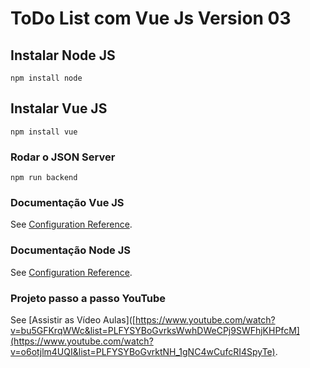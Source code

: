 # ToDo List com Vue Js Version 03

## Instalar Node JS
```
npm install node
```

## Instalar Vue JS
```
npm install vue
```

### Rodar o JSON Server
```
npm run backend
```


### Documentação Vue JS
See [Configuration Reference](https://cli.vuejs.org/config/).

### Documentação Node JS
See [Configuration Reference](https://nodejs.org/en/).

### Projeto passo a passo YouTube
See [Assistir as Vídeo Aulas]([https://www.youtube.com/watch?v=bu5GFKrqWWc&list=PLFYSYBoGvrksWwhDWeCPj9SWFhjKHPfcM](https://www.youtube.com/watch?v=o6otjlm4UQI&list=PLFYSYBoGvrktNH_1gNC4wCufcRI4SpyTe).
